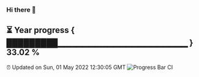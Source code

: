 ### Hi there 👋
⏳ Year progress { █████████▁▁▁▁▁▁▁▁▁▁▁▁▁▁▁▁▁▁▁▁▁ } 33.02 %
---
⏰ Updated on Sun, 01 May 2022 12:30:05 GMT
![Progress Bar CI](https://github.com/liununu/liununu/workflows/Progress%20Bar%20CI/badge.svg)
